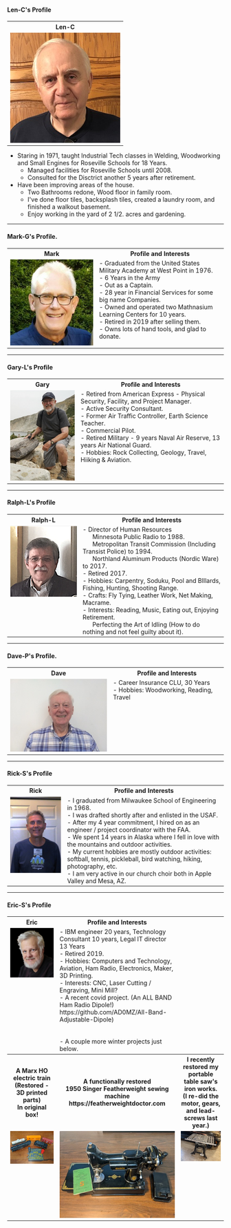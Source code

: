 ####  Len-C's Profile
<table>
  <tr>
    <th>Len-C</td>
  </tr>
  <tr>
      <td valign="top">
      <a href="../CraftsMen/Len-C/Profile.jpg">
      <img src="../CraftsMen/Len-C/Thumbnails/Profile-T.jpg">
      </a>
      </td
  <tr>
 </table>
 
 -  Staring in 1971, taught Industrial Tech classes in Welding, Woodworking and Small Engines for Roseville Schools for 18 Years.
     - Managed facilities for Roseville Schools until 2008.
     - Consulted for the Disctrict another 5 years after retirement.
 -  Have been improving areas of the house.
     - Two Bathrooms redone, Wood floor in family room.
     - I've done floor tiles, backsplash tiles, created a laundry room, and finished a walkout basement.  
     - Enjoy working in the yard of 2 1/2. acres and gardening.  

***

#### Mark-G's Profile.
<table>
  <tr>
    <th>Mark</th>
    <th>Profile and Interests</th>
  </tr>
  
  <tr>
   <td valign="top">
    <img src="../CraftsMen/Mark-G/Mark-Grotte.jpg">
  </td
<tr>     
<td valign="top">
- Graduated from the United States Military Academy at West Point in 1976.</br>
- 6 Years in the Army  </br>
  - Out as a Captain. </br>
- 28 year in Financial Services for some big name Companies. </br>
- Owned and operated two Mathnasium Learning Centers for 10 years. </br>
- Retired in 2019 after selling them. </br>
- Owns lots of hand tools, and glad to donate. </br> 
</td>
</tr>
</table>

*** 

#### Gary-L's Profile
<table>
  <tr>
    <th>Gary</td>
    <th>Profile and Interests</td>
  </tr>
  <tr>
      <td valign="top">
      <a href="../CraftsMen/Gary-L/Gary.jpg">
      <img src="../CraftsMen/Gary-L/Thumbnails/Gary-T.jpg">
      </a>
      </td
  <tr>
      <td valign="top">
        - Retired from American Express - Physical Security, Facility, and Project Manager.</br>
        - Active Security Consultant.	</br>
	- Former Air Traffic Controller, Earth Science Teacher. </br>
	- Commercial Pilot. </br>
	- Retired Military - 9 years Naval Air Reserve, 13 years Air National Guard.</br>		
        - Hobbies:  Rock Collecting, Geology, Travel, Hiiking & Aviation.</br>
      </td>
  </tr>
 </table>	
 
 ***
 
 ####  Ralph-L's Profile
<table>
  <tr>
    <th>Ralph-L</td>
    <th>Profile and Interests</td>
  </tr>
  <tr>
      <td valign="top">
      <img src="../CraftsMen/Ralph-L/Collateral/Ralph-L-T.png">
      </a>
      </td
  <tr>
      <td valign="top">
        - Director of Human Resources </br>
	  &nbsp;&nbsp;&nbsp;&nbsp;&nbsp Minnesota Public Radio to 1988. </br>
  	  &nbsp;&nbsp;&nbsp;&nbsp;&nbsp Metropolitan Transit Commission (Including Transist Police) to 1994. </br>
	  &nbsp;&nbsp;&nbsp;&nbsp;&nbsp Northland Aluminum Products (Nordic Ware) to 2017. </br>
        - Retired 2017.</br>
        - Hobbies:     Carpentry, Soduku, Pool and BIllards, Fishing, Hunting, Shooting Range.</br>
	- Crafts:      Fly Tying, Leather Work, Net Making, Macrame. </br>
        - Interests:     Reading, Music, Eating out, Enjoying Retirement. </br>
	 &nbsp;&nbsp;&nbsp;&nbsp;&nbsp Perfecting the Art of Idling (How to do nothing and not feel guilty about it).
</table>

***

#### Dave-P's Profile.
<table>
  <tr>
    <th>Dave</td>
    <th>Profile and Interests</td>
  </tr>
  <tr>
      <td valign="top">
      <a href="../CraftsMen/Dave-P/Collateral/Dave-P.jpg">
      <img src="../CraftsMen/Dave-P/Collateral/Dave-P-T.jpg">
      </a>
      </td
  <tr>
      <td valign="top">
        - Career Insurance CLU, 30 Years</br>
        - Hobbies:     Woodworking, Reading, Travel</br>
      </td>
  </tr>
 </table>	
 
 ***
 
  #### Rick-S's Profile
<table>
  <tr>
    <th>Rick</td>
    <th>Profile and Interests</td>
  </tr>
  <tr>
      <td valign="top">
      <a href="../CraftsMen/Rick-S/Rick.JPG">
      <img src="../CraftsMen/Rick-S/Thumbnails/Rick-T.jpg">
      </a>
	</td>
      <td valign="top">
	- I graduated from Milwaukee School of Engineering in 1968. </br> 
	- I was drafted shortly after and enlisted in the USAF.  </br>
	- After my 4 year commitment, I hired on as an engineer / project coordinator with the FAA.  </br>  
	- We spent 14 years in Alaska where I fell in love with the mountains and outdoor activities.</br>
	- My current hobbies are mostly outdoor activities: softball, tennis, pickleball, bird watching, hiking, photography, etc.  </br>   
	- I am very active in our church choir both in Apple Valley and Mesa, AZ.  			 
      </td>
  </tr>
 </table>	
 
***

 ####  Eric-S's Profile
<table>
  <tr>
    <th>Eric</td>
    <th>Profile and Interests</td>
  </tr>
  <tr>
      <td valign="top">
      <a href="../CraftsMen/Eric-S/Collateral/Eric-Black-1024-AWP.jpg">
      <img src="../CraftsMen/Eric-S/Collateral/Eric-Black-256-AWP-T.jpg">
      </a>
      </td
  <tr>
      <td valign="top">
        - IBM engineer 20 years, Technology Consultant 10 years, Legal IT director 13 Years</br>
        - Retired 2019.</br>
        - Hobbies:     Computers and Technology, Aviation, Ham Radio, Electronics, Maker, 3D Printing.</br>
        - Interests:  CNC, Laser Cutting / Engraving, Mini Mill?</br>
        - A recent covid project. (An ALL BAND Ham Radio Dipole!) </br>
        https://github.com/AD0MZ/All-Band-Adjustable-Dipole)</br> </br> </br>
        - A couple more winter projects just below.
   <tr>
     <th>A Marx HO electric train (Restored - 3D printed parts)</br>In original box!</td>
     <th>A functionally restored </br>1950 Singer Featherweight sewing machine</br>
     https://featherweightdoctor.com</td>
     <th>I recently restored my portable table saw's iron works. </br> (I re-did the motor, gears, and lead-screws last year.)  
   </tr>
   <tr>
       <td valign="top">
       <a href="../CraftsMen/Eric-S/Collateral/Train.jpg">
       <img src="../CraftsMen/Eric-S/Collateral/Train-T.jpg">
       </a>
       </td>
       <td valign="top">
       <a href="../CraftsMen/Eric-S/Collateral/Singer.jpg">
       <img src="../CraftsMen/Eric-S/Collateral/Singer-T.jpg">
       </a>
       </td>
       <td valign="top">
       <a href="../CraftsMen/Eric-S/Collateral/Table-Saw.jpg">
       <img src="../CraftsMen/Eric-S/Collateral/Table-Saw-T.jpg">
       </a>
       </td>
   </tr>

 
